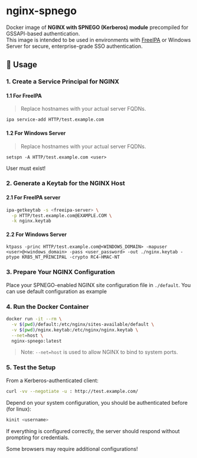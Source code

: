 # nginx-spnego

Docker image of **NGINX with SPNEGO (Kerberos) module** precompiled for GSSAPI-based authentication.  
This image is intended to be used in environments with [FreeIPA](https://www.freeipa.org/) or Windows Server for secure, enterprise-grade SSO authentication.


## 🐳 Usage

### 1. Create a  Service Principal for NGINX

#### 1.1 For FreeIPA

> Replace hostnames with your actual server FQDNs.

```bash
ipa service-add HTTP/test.example.com
```

#### 1.2 For Windows Server
> Replace hostnames with your actual server FQDNs.

```
setspn -A HTTP/test.example.com <user>
```
User must exist!

### 2. Generate a Keytab for the NGINX Host

#### 2.1 For FreeIPA server

```bash
ipa-getkeytab -s <freeipa-server> \
  -p HTTP/test.example.com@EXAMPLE.COM \
  -k nginx.keytab
```

#### 2.2 For Windows Server

```
ktpass -princ HTTP/test.example.com@<WINDOWS_DOMAIN> -mapuser <user>@<windows_domain> -pass <user_password> -out ./nginx.keytab -ptype KRB5_NT_PRINCIPAL -crypto RC4-HMAC-NT
```

### 3. Prepare Your NGINX Configuration

Place your SPNEGO-enabled NGINX site configuration file in `./default`. You can use default configuration as example

### 4. Run the Docker Container

```bash
docker run -it --rm \
  -v $(pwd)/default:/etc/nginx/sites-available/default \
  -v $(pwd)/nginx.keytab:/etc/nginx/nginx.keytab \
  --net=host \
  nginx-spnego:latest
```

> Note: `--net=host` is used to allow NGINX to bind to system ports.

### 5. Test the Setup

From a Kerberos-authenticated client:

```bash
curl -vv --negotiate -u : http://test.example.com/
```
Depend on your system configuration, you should be authenticated before (for linux):
```bash
kinit <username>
```

If everything is configured correctly, the server should respond without prompting for credentials.

Some browsers may require additional configurations!
